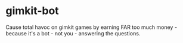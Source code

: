 # gimkit-bot
Cause total havoc on gimkit games by earning FAR too much money - because it's a bot - not you - answering the questions.
